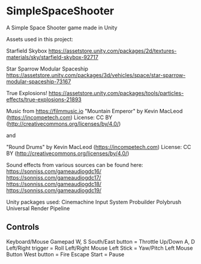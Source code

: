 # SimpleSpaceShooter
A Simple Space Shooter game made in Unity

Assets used in this project:

Starfield Skybox
https://assetstore.unity.com/packages/2d/textures-materials/sky/starfield-skybox-92717

Star Sparrow Modular Spaceship
https://assetstore.unity.com/packages/3d/vehicles/space/star-sparrow-modular-spaceship-73167

True Explosions!
https://assetstore.unity.com/packages/tools/particles-effects/true-explosions-21893

Music from https://filmmusic.io
"Mountain Emperor" by Kevin MacLeod (https://incompetech.com)
License: CC BY (http://creativecommons.org/licenses/by/4.0/)

and

"Round Drums" by Kevin MacLeod (https://incompetech.com)
License: CC BY (http://creativecommons.org/licenses/by/4.0/)

Sound effects from various sources can be found here:
https://sonniss.com/gameaudiogdc16/
https://sonniss.com/gameaudiogdc17/
https://sonniss.com/gameaudiogdc18/
https://sonniss.com/gameaudiogdc19/

Unity packages used:
Cinemachine
Input System
Probuilder
Polybrush
Universal Render Pipeline

Controls
---------------------
Keyboard/Mouse		Gamepad
W, S 			South/East button	= 	Throttle Up/Down
A, D 			Left/Right trigger	= 	Roll Left/Right
Mouse 			Left Stick		= 	Yaw/Pitch
Left Mouse Button 	West button		= 	Fire
Escape 			Start			= 	Pause
